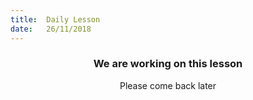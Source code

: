 ```yaml
---
title:  Daily Lesson
date:   26/11/2018
---
```


### <center>We are working on this lesson</center>
<center>Please come back later</center>